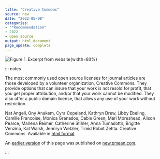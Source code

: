 ```yaml
---
title: "Creative Commons"
source: new
date: "2022-05-08"
categories:
- "*Recommendation"
- 2022
- Open source
output: html_document
page_update: complete
---
```


![Figure 1. Excerpt from website](http://www.pmean.com/new-images/22/creative-commons-01.png){width=80%}

::: notes

The most commonly used open source licenses for journal articles are those developed by a volunteer organization, Creative Commons. They provide options that can insure that your work is not resold for profit, that you get proper attribution, and/or that your work cannot be modified. They also offer a public domain license, that allows any use of your work without restriction.


Nat Angell, Ony Anukem, Cyra Copeland, Kathryn Drew, Libby Ebeling, Camille Francoise, Monica Granados, Cable Green, Mari Moreshead, Alison Pearce, Marlena Reimer, Catherine Stihler, Anna Tumadottir, Brigitte Venzina, Kat Walsh, Jennryn Wetzler, Timid Robot Zehta. Creative Commons. Available in [html format][cre1]

[cre1]: https://creativecommons.org/

An [earlier version][sim2] of this page was published on [new.pmean.com][sim1].

[sim1]: http://new.pmean.com
[sim2]: http://new.pmean.com/creative-commons/

:::
